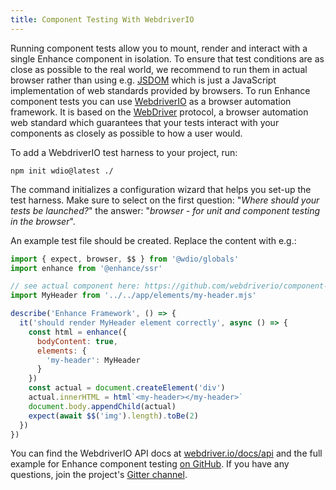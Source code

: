 ```yaml
---
title: Component Testing With WebdriverIO
---
```


Running component tests allow you to mount, render and interact with a single Enhance component in isolation.
To ensure that test conditions are as close as possible to the real world, we recommend to run them in actual browser rather than using e.g. [JSDOM](https://github.com/jsdom/jsdom) which is just a JavaScript implementation of web standards provided by browsers.
To run Enhance component tests you can use [WebdriverIO](https://webdriver.io/) as a browser automation framework.
It is based on the [WebDriver](https://www.w3.org/TR/webdriver/) protocol, a browser automation web standard which guarantees that your tests interact with your components as closely as possible to how a user would.

To add a WebdriverIO test harness to your project, run:

```shell
npm init wdio@latest ./
```

The command initializes a configuration wizard that helps you set-up the test harness.
Make sure to select on the first question: "_Where should your tests be launched?_" the answer: "_browser - for unit and component testing in the browser_".

An example test file should be created. Replace the content with e.g.:

```javascript
import { expect, browser, $$ } from '@wdio/globals'
import enhance from '@enhance/ssr'

// see actual component here: https://github.com/webdriverio/component-testing-examples/blob/main/enhance/app/elements/my-header.mjs
import MyHeader from '../../app/elements/my-header.mjs'

describe('Enhance Framework', () => {
  it('should render MyHeader element correctly', async () => {
    const html = enhance({
      bodyContent: true,
      elements: {
        'my-header': MyHeader
      }
    })
    const actual = document.createElement('div')
    actual.innerHTML = html`<my-header></my-header>`
    document.body.appendChild(actual)
    expect(await $$('img').length).toBe(2)
  })
})
```

You can find the WebdriverIO API docs at [webdriver.io/docs/api](https://webdriver.io/docs/api) and the full example for Enhance component testing [on GitHub](https://github.com/webdriverio/component-testing-examples/tree/main/enhance).
If you have any questions, join the project's [Gitter channel](https://gitter.im/webdriverio/webdriverio).
